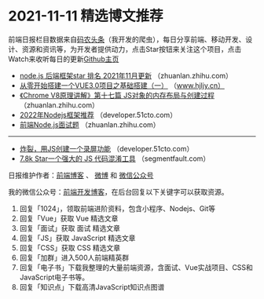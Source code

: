 # 2021-11-11 精选博文推荐

前端日报栏目数据来自[码农头条](http://hao.caibaojian.com.cn/)（我开发的爬虫），每日分享前端、移动开发、设计、资源和资讯等，为开发者提供动力，点击Star按钮来关注这个项目，点击Watch来收听每日的更新[Github主页](https://github.com/kujian/frontendDaily)
* [node.js 后端框架star 排名 2021年11月更新](https://zhuanlan.zhihu.com/p/431730018) （zhuanlan.zhihu.com）
* [从零开始搭建一个VUE3.0项目之基础搭建（一）](https://www.hjljy.cn/articles/2021/10/27/1635327694177.html) （www.hjljy.cn）
* [《Chrome V8原理讲解》第十七篇 JS对象的内存布局与创建过程](https://zhuanlan.zhihu.com/p/431625839) （zhuanlan.zhihu.com）
* [2022年Nodejs框架推荐](https://developer.51cto.com/art/202111/689534.htm) （developer.51cto.com）
* [前端Node.js面试题](https://zhuanlan.zhihu.com/p/431575387) （zhuanlan.zhihu.com）

***
* [炸裂，用JS创建一个录屏功能](https://developer.51cto.com/art/202111/689483.htm) （developer.51cto.com）
* [7.8k Star一个强大的 JS 代码混淆工具](https://segmentfault.com/a/1190000040930890) （segmentfault.com）

日报维护作者：[前端博客](http://caibaojian.com.cn/) 、 [微博](http://weibo.com/kujian) 和 [微信公众号](https://open.weixin.qq.com/qr/code?username=caibaojian_com)

我的微信公众号：[前端开发博客](https://open.weixin.qq.com/qr/code?username=caibaojian_com)，在后台回复以下关键字可以获取资源。

1. 回复「1024」，领取前端进阶资料，包含小程序、Nodejs、Git等
2. 回复「Vue」获取 Vue 精选文章
3. 回复「面试」获取 面试 精选文章
4. 回复「JS」获取 JavaScript 精选文章
5. 回复「CSS」获取 CSS 精选文章
6. 回复「加群」进入500人前端精英群
7. 回复「电子书」下载我整理的大量前端资源，含面试、Vue实战项目、CSS和JavaScript电子书等。
8. 回复「知识点」下载高清JavaScript知识点图谱